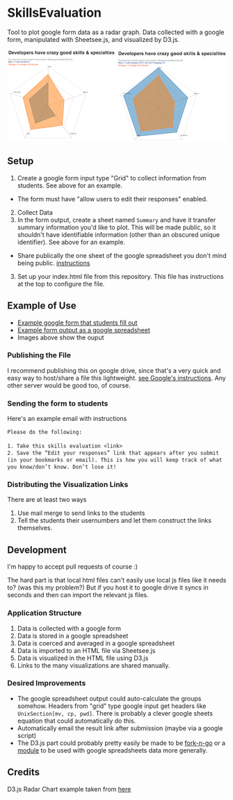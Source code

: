 SkillsEvaluation
================

Tool to plot google form data as a radar graph. Data collected with a google form, manipulated with Sheetsee.js, and visualized by D3.js.

![Example Visualization](/img/radar1.png "Example Visualization")
![Example Visualization](/img/radar3.png "Example Visualization")


## Setup

1. Create a google form input type "Grid" to collect information from students. See above for an example.
  - The form must have "allow users to edit their responses" enabled.
2. Collect Data
2. In the form output, create a sheet named `Summary` and have it
   transfer summary information you'd like to plot. This will be made
   public, so it shouldn't have identifiable information (other than an
   obscured unique identifier). See above for an example.
  - Share publically the one sheet of the google spreadsheet you don't mind being public. [instructions](https://github.com/jlord/sheetsee.js/blob/master/docs/basics.md#publishing-your-spreadsheet)
3. Set up your index.html file from this repository. This file has
   instructions at the top to configure the file.


## Example of Use

- [Example google form that students fill out](https://docs.google.com/a/yale.edu/forms/d/1Kgj2TaeOA-BO2vChj4YZ8xPcTAKuNfncil9Br8yKOtY/viewform)
- [Example form output as a google spreadsheet](https://docs.google.com/a/yale.edu/spreadsheet/ccc?key=0AopzqThqXEKfdC1SUUxKRjU0Y0dGcTJhMmQwdnFfTEE#gid=0)
- Images above show the ouput

### Publishing the File
I recommend publishing this on google drive, since that's a very quick
and easy way to host/share a file this lightweight. [see Google's
instructions](https://support.google.com/drive/answer/2881970?hl=en). Any other server would be good too, of
course.

### Sending the form to students
Here's an example email with instructions

```
Please do the following:

1. Take this skills evaluation <link>
2. Save the “Edit your responses” link that appears after you submit (in your bookmarks or email). This is how you will keep track of what you know/don’t know. Don’t lose it!
```

### Distributing the Visualization Links
There are at least two ways

1. Use mail merge to send links to the students
2. Tell the students their usernumbers and let them construct the links
   themselves.

## Development
I'm happy to accept pull requests of course :)

The hard part is that local html files can't easily use local js files like it needs to? (was this my problem?)
But if you host it to google drive it syncs in seconds and then can import the relevant js files.

### Application Structure
1. Data is collected with a google form
1. Data is stored in a google spreadsheet
1. Data is coerced and averaged in a google spreadsheet
1. Data is imported to an HTML file via Sheetsee.js
1. Data is visualized in the HTML file using D3.js
1. Links to the many visualizations are shared manually.

### Desired Improvements
* The google spreadsheet output could auto-calculate the groups somehow. Headers from "grid" type google input get headers like `UnixSection[mv, cp, pwd]`. There is probably a clever google sheets equation that could automatically do this.
* Automatically email the result link after submission (maybe via a google script)
* The D3.js part could probably pretty easily be made to be [fork-n-go](https://github.com/jlord/sheetsee.js/blob/master/docs/fork-n-go.md) or a [module](https://github.com/jlord/sheetsee.js/blob/master/docs/custom-charts.md) to be used with google spreadsheets data more generally.

## Credits
D3.js Radar Chart example taken from [here](http://bl.ocks.org/nbremer/raw/6506614/)
